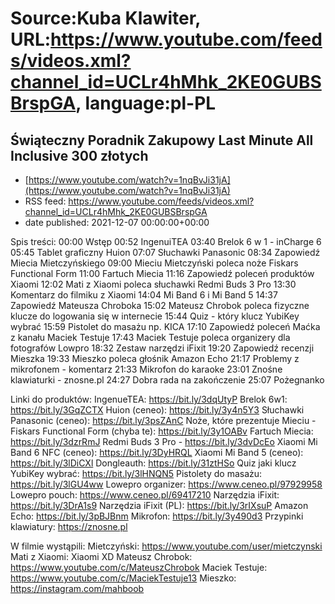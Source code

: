 # Source:Kuba Klawiter, URL:https://www.youtube.com/feeds/videos.xml?channel_id=UCLr4hMhk_2KE0GUBSBrspGA, language:pl-PL

## Świąteczny Poradnik Zakupowy Last Minute All Inclusive 300 złotych
 - [https://www.youtube.com/watch?v=1nqBvJi31jA](https://www.youtube.com/watch?v=1nqBvJi31jA)
 - RSS feed: https://www.youtube.com/feeds/videos.xml?channel_id=UCLr4hMhk_2KE0GUBSBrspGA
 - date published: 2021-12-07 00:00:00+00:00

Spis treści:
00:00 Wstęp
00:52 IngenuiTEA
03:40 Brelok 6 w 1 - inCharge 6
05:45 Tablet graficzny Huion
07:07 Słuchawki Panasonic
08:34 Zapowiedź Miecia Mietczyńskiego
09:00 Mieciu Mietczyński poleca noże Fiskars Functional Form
11:00 Fartuch Miecia
11:16 Zapowiedź poleceń produktów Xiaomi
12:02 Mati z Xiaomi poleca słuchawki Redmi Buds 3 Pro
13:30 Komentarz do filmiku z Xiaomi
14:04 Mi Band 6 i Mi Band 5
14:37 Zapowiedź Mateusza Chroboka
15:02 Mateusz Chrobok poleca fizyczne klucze do logowania się w internecie
15:44 Quiz - który klucz YubiKey wybrać
15:59 Pistolet do masażu np. KICA
17:10 Zapowiedź poleceń Maćka z kanału Maciek Testuje
17:43 Maciek Testuje poleca organizery dla fotografów Lowpro
18:32 Zestaw narzędzi iFixit
19:20 Zapowiedź recenzji Mieszka
19:33 Mieszko poleca głośnik Amazon Echo
21:17 Problemy z mikrofonem - komentarz
21:33 Mikrofon do karaoke
23:01 Znośne klawiaturki - znosne.pl
24:27 Dobra rada na zakończenie
25:07 Pożegnanko 

Linki do produktów:
IngenueTEA: https://bit.ly/3dqUtyP
Brelok 6w1: https://bit.ly/3GqZCTX
Huion (ceneo): https://bit.ly/3y4n5Y3
Słuchawki Panasonic (ceneo): https://bit.ly/3psZAnC
Noże, które prezentuje Mieciu - Fiskars Functional Form (chyba te): https://bit.ly/3y1OABv
Fartuch Miecia: https://bit.ly/3dzrRmJ
Redmi Buds 3 Pro - https://bit.ly/3dvDcEo
Xiaomi Mi Band 6 NFC (ceneo): https://bit.ly/3DyHRQL
Xiaomi Mi Band 5 (ceneo): https://bit.ly/3lDiCXl
Dongleauth: https://bit.ly/31ztHSo
Quiz jaki klucz YubiKey wybrać: https://bit.ly/3lHNQN5
Pistolety do masażu: https://bit.ly/3lGU4ww
Lowepro organizer: https://www.ceneo.pl/97929958
Lowepro pouch: https://www.ceneo.pl/69417210
Narzędzia iFixit: https://bit.ly/3DrA1s9
Narzędzia iFixit (PL): https://bit.ly/3rIXsuP
Amazon Echo: https://bit.ly/3pBJBnm
Mikrofon: https://bit.ly/3y490d3
Przypinki klawiatury: https://znosne.pl

W filmie wystąpili:
Mietczyński: https://www.youtube.com/user/mietczynski
Mati z Xiaomi: Xiaomi XD
Mateusz Chrobok: https://www.youtube.com/c/MateuszChrobok
Maciek Testuje: https://www.youtube.com/c/MaciekTestuje13
Mieszko: https://instagram.com/mahboob

